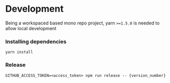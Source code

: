 # Development

Being a workspaced based mono repo project, yarn `>=1.5.0` is needed to allow local development

### Installing dependencies
```
yarn install
```

### Release

```shell
GITHUB_ACCESS_TOKEN=<access_token> npm run release -- {version_number}
```
